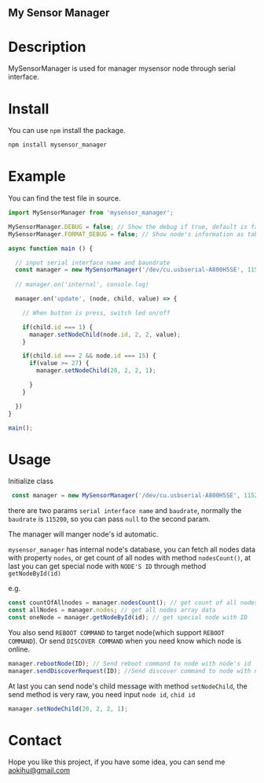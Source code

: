 My Sensor Manager
-----------------

# Description
MySensorManager is used for manager mysensor node through serial interface.

# Install

You can use `npm` install the package.

```bash
npm install mysensor_manager
```

# Example

You can find the test file in source.

```javascript
import MySensorManager from 'mysensor_manager';

MySensorManager.DEBUG = false; // Show the debug if true, default is false
MySensorManager.FORMAT_DEBUG = false; // Show node's information as table if true, default is false

async function main () {

  // input serial interface name and baundrate
  const manager = new MySensorManager('/dev/cu.usbserial-A800H5SE', 115200);
  
  // manager.on('internal', console.log)

  manager.on('update', (node, child, value) => {

    // When button is press, switch led on/off

    if(child.id === 1) {
      manager.setNodeChild(node.id, 2, 2, value);
    }

    if(child.id === 2 && node.id === 15) {
      if(value >= 27) {
        manager.setNodeChild(20, 2, 2, 1);

      }
    }

  })
}

main();
```

# Usage

Initialize class

```javascript
 const manager = new MySensorManager('/dev/cu.usbserial-A800H5SE', 115200);
```

there are two params `serial interface name` and `baudrate`, normally the `baudrate` is `115200`, so you can pass `null` to the second param.

The manager will manger node's id automatic.

`mysensor_manager` has internal node's database, you can fetch all nodes data with property `nodes`, or get count of all nodes with method `nodesCount()`, at last you can get special node with `NODE'S ID` through method `getNodeById(id)`

e.g.
```javascript
const countOfAllnodes = manager.nodesCount(); // get count of all nodes
const allNodes = manager.nodes; // get all nodes array data
const oneNode = manager.getNodeById(id); // get special node with ID
```

You also send `REBOOT COMMAND` to target node(which support `REBOOT COMMAND`). Or send `DISCOVER COMMAND` when you need know which node is online.

```javascript
manager.rebootNode(ID); // Send reboot command to node with node's id
manager.sendDiscoverRequest(ID); //Send discover command to node with node's id
```

At last you can send node's child message with method `setNodeChild`, the send method is very raw, you need input `node id`, `chid id`

```javascript
manager.setNodeChild(20, 2, 2, 1);
```

# Contact

Hope you like this project, if you have some idea, you can send me [aokihu@gmail.com](mailto://aokihu@gmail.com)
